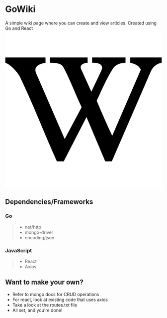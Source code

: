 # GoWiki
A simple wiki page where you can create and view articles. Created using Go and React
![GoWiki logo](images/logo.png)
## Dependencies/Frameworks
### Go
> -  net/http
>  - mongo-driver
>  -  encoding/json
### JavaScript
> - React
> - Axios
## Want to make your own?
- Refer to mongo docs for CRUD operations
- For react, look at existing code that uses axios
- Take a look at the routes.txt file
- All set, and you're done!
